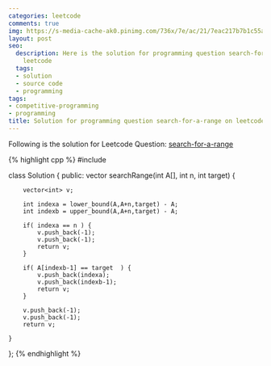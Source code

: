 ```yaml
---
categories: leetcode
comments: true
img: https://s-media-cache-ak0.pinimg.com/736x/7e/ac/21/7eac217b7b1c55ab7fd56758e4e181be.jpg
layout: post
seo:
  description: Here is the solution for programming question search-for-a-range on
    leetcode
  tags:
  - solution
  - source code
  - programming
tags:
- competitive-programming
- programming
title: Solution for programming question search-for-a-range on leetcode
---
```


Following is the solution for Leetcode Question: [search-for-a-range](https://leetcode.com/problems/search-for-a-range/)

{% highlight cpp %}
#include <algorithm>

class Solution {
public:
    vector<int> searchRange(int A[], int n, int target) {
        
        vector<int> v;
        
        int indexa = lower_bound(A,A+n,target) - A;
        int indexb = upper_bound(A,A+n,target) - A;
		
		if( indexa == n ) {
			v.push_back(-1);
			v.push_back(-1);
			return v;
		}
		
		if( A[indexb-1] == target  ) {
			v.push_back(indexa);
			v.push_back(indexb-1);
			return v;
		}
		
		v.push_back(-1);
        v.push_back(-1);
        return v;
		
    }
};
{% endhighlight %}